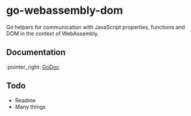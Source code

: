 # go-webassembly-dom

Go helpers for communication with JavaScript properties, functions and DOM in the context of WebAssembly.

## Documentation

:pointer_right: [GoDoc](https://pkg.go.dev/github.com/gregoryalbouy/go-webassembly-helpers?tab=doc)

## Todo

- Readme
- Many things